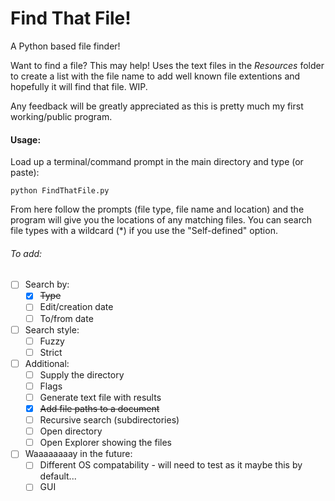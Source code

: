 # Find That File!
 A Python based file finder!

 Want to find a file? This may help! Uses the text files in the _Resources_ folder to create a list with the file name to add well known file extentions and hopefully it will find that file. WIP.

 Any feedback will be greatly appreciated as this is pretty much my first working/public program.


 #### Usage:
 Load up a terminal/command prompt in the main directory and type (or paste):

 ```python FindThatFile.py```

From here follow the prompts (file type, file name and location) and the program will give you the locations of any matching files. You can search file types with a wildcard (*) if you use the "Self-defined" option.



###### To add:
- [ ] Search by:
  - [x] ~~Type~~
  - [ ] Edit/creation date
  - [ ] To/from date
- [ ] Search style:
    - [ ] Fuzzy
    - [ ] Strict
- [ ] Additional:
  - [ ] Supply the directory
  - [ ] Flags
  - [ ] Generate text file with results
  - [x] ~~Add file paths to a document~~
  - [ ] Recursive search (subdirectories)
  - [ ] Open directory
  - [ ] Open Explorer showing the files
- [ ] Waaaaaaaay in the future:
  - [ ] Different OS compatability - will need to test as it maybe this by default...
  - [ ] GUI
